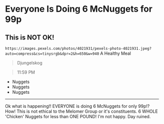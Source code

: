 # Everyone Is Doing 6 McNuggets for 99p

## This is NOT OK!

`https://images.pexels.com/photos/4021931/pexels-photo-4021931.jpeg?auto=compress&cs=tinysrgb&dpr=2&h=650&w=940` A Healthy Meal

> Djungelskog

> 11:59 PM

- Nuggets
- Nuggets
- Nuggets

---

Ok what is happening!! EVERYONE is doing 6 McNuggets for only 99p!? How! This is not ethical to the Melomer Group or it's constituents. 6 WHOLE 'Chicken' Nuggets for less than ONE POUND! I'm not happy. Day ruined.
